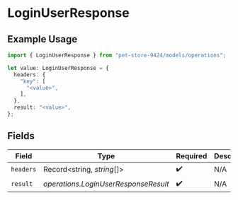 # LoginUserResponse

## Example Usage

```typescript
import { LoginUserResponse } from "pet-store-9424/models/operations";

let value: LoginUserResponse = {
  headers: {
    "key": [
      "<value>",
    ],
  },
  result: "<value>",
};
```

## Fields

| Field                                | Type                                 | Required                             | Description                          |
| ------------------------------------ | ------------------------------------ | ------------------------------------ | ------------------------------------ |
| `headers`                            | Record<string, *string*[]>           | :heavy_check_mark:                   | N/A                                  |
| `result`                             | *operations.LoginUserResponseResult* | :heavy_check_mark:                   | N/A                                  |